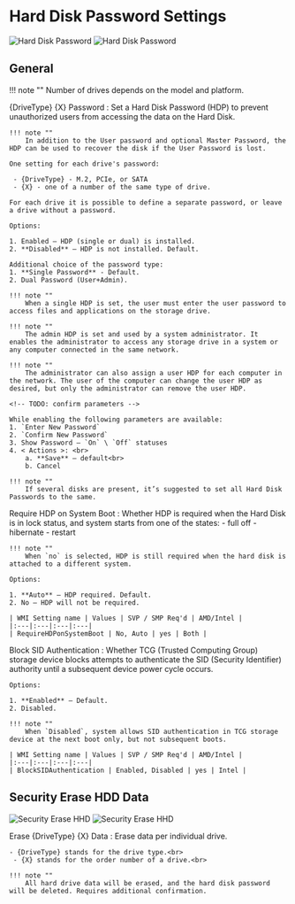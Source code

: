 # Hard Disk Password Settings #

![Hard Disk Password](https://cdrt.github.io/mk_docs/ref/bios/settings/thinkstation/img/ts_harddiskpass.png)
![Hard Disk Password](https://cdrt.github.io/mk_docs/ref/bios/settings/thinkstation/img/ts_harddiskpass2.png)

## General 

!!! note ""
    Number of drives depends on the model and platform.
	
{DriveType} {X} Password
:	Set a Hard Disk Password (HDP) to prevent unauthorized users from accessing the data on the Hard Disk.

	!!! note ""
		In addition to the User password and optional Master Password, the HDP can be used to recover the disk if the User Password is lost.

	One setting for each drive's password:

	 - {DriveType} - M.2, PCIe, or SATA
	 - {X} - one of a number of the same type of drive.

	For each drive it is possible to define a separate password, or leave a drive without a password.

	Options:

	1. Enabled – HDP (single or dual) is installed.
	2. **Disabled** – HDP is not installed. Default.

	Additional choice of the password type:
	1. **Single Password** - Default.
	2. Dual Password (User+Admin).

	!!! note ""
		When a single HDP is set, the user must enter the user password to access files and applications on the storage drive.

	!!! note ""
		The admin HDP is set and used by a system administrator. It enables the administrator to access any storage drive in a system or any computer connected in the same network.

	!!! note ""
		The administrator can also assign a user HDP for each computer in the network. The user of the computer can change the user HDP as desired, but only the administrator can remove the user HDP. 

	<!-- TODO: confirm parameters -->

	While enabling the following parameters are available:
	1. `Enter New Password`
	2. `Confirm New Password`
	3. Show Password – `On` \ `Off` statuses
	4. < Actions >: <br>
		a. **Save** – default<br>
		b. Cancel

	!!! note ""
		If several disks are present, it’s suggested to set all Hard Disk Passwords to the same. 

	

Require HDP on System Boot
:	Whether HDP is required when the Hard Disk is in lock status, and system starts from one of the states:
	- full off
	- hibernate
	- restart

	!!! note ""
		When `no` is selected, HDP is still required when the hard disk is attached to a different system.

	Options:

	1. **Auto** – HDP required. Default.
	2. No – HDP will not be required.

	| WMI Setting name | Values | SVP / SMP Req'd | AMD/Intel |
	|:---|:---|:---|:---|
	| RequireHDPonSystemBoot | No, Auto | yes | Both |


Block SID Authentication
:	Whether TCG (Trusted Computing Group) storage device blocks attempts to authenticate the SID (Security Identifier) authority until a subsequent device power cycle occurs.

	Options:

	1. **Enabled** – Default. 
	2. Disabled.

	!!! note ""
		When `Disabled`, system allows SID authentication in TCG storage device at the next boot only, but not subsequent boots.

	| WMI Setting name | Values | SVP / SMP Req'd | AMD/Intel |
	|:---|:---|:---|:---|
	| BlockSIDAuthentication | Enabled, Disabled | yes | Intel |



## Security Erase HDD Data ##

![Security Erase HHD](https://cdrt.github.io/mk_docs/ref/bios/settings/thinkstation/img/ts_securityerasehdd.png)
![Security Erase HHD](https://cdrt.github.io/mk_docs/ref/bios/settings/thinkstation/img/ts_securityerasehdd2.png)


Erase {DriveType} {X} Data
:	Erase data per individual drive.

	- {DriveType} stands for the drive type.<br>
	 - {X} stands for the order number of a drive.<br>

	!!! note ""
		All hard drive data will be erased, and the hard disk password will be deleted. Requires additional confirmation.



